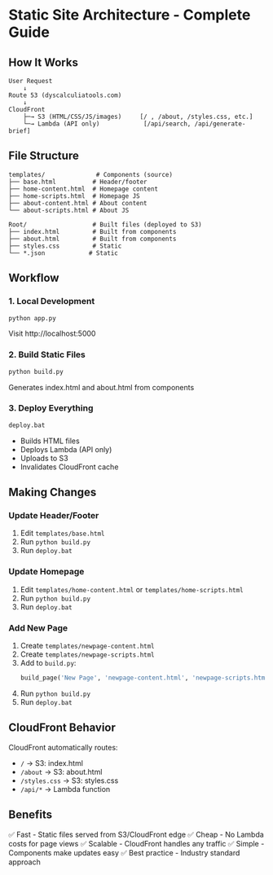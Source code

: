 # Static Site Architecture - Complete Guide

## How It Works

```
User Request
    ↓
Route 53 (dyscalculiatools.com)
    ↓
CloudFront
    ├─→ S3 (HTML/CSS/JS/images)     [/ , /about, /styles.css, etc.]
    └─→ Lambda (API only)            [/api/search, /api/generate-brief]
```

## File Structure

```
templates/              # Components (source)
├── base.html          # Header/footer
├── home-content.html  # Homepage content
├── home-scripts.html  # Homepage JS
├── about-content.html # About content
└── about-scripts.html # About JS

Root/                  # Built files (deployed to S3)
├── index.html         # Built from components
├── about.html         # Built from components
├── styles.css         # Static
└── *.json            # Static
```

## Workflow

### 1. Local Development
```bash
python app.py
```
Visit http://localhost:5000

### 2. Build Static Files
```bash
python build.py
```
Generates index.html and about.html from components

### 3. Deploy Everything
```bash
deploy.bat
```
- Builds HTML files
- Deploys Lambda (API only)
- Uploads to S3
- Invalidates CloudFront cache

## Making Changes

### Update Header/Footer
1. Edit `templates/base.html`
2. Run `python build.py`
3. Run `deploy.bat`

### Update Homepage
1. Edit `templates/home-content.html` or `templates/home-scripts.html`
2. Run `python build.py`
3. Run `deploy.bat`

### Add New Page
1. Create `templates/newpage-content.html`
2. Create `templates/newpage-scripts.html`
3. Add to `build.py`:
   ```python
   build_page('New Page', 'newpage-content.html', 'newpage-scripts.html', 'newpage.html')
   ```
4. Run `python build.py`
5. Run `deploy.bat`

## CloudFront Behavior

CloudFront automatically routes:
- `/` → S3: index.html
- `/about` → S3: about.html
- `/styles.css` → S3: styles.css
- `/api/*` → Lambda function

## Benefits

✅ Fast - Static files served from S3/CloudFront edge
✅ Cheap - No Lambda costs for page views
✅ Scalable - CloudFront handles any traffic
✅ Simple - Components make updates easy
✅ Best practice - Industry standard approach
